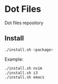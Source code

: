 # Dot Files

Dot files repository

## Install

```bash
./install.sh <package>
```

Example:

```bash
./install.sh nvim
./install.sh i3
./install.sh emacs
```

